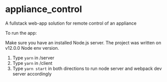 # appliance_control
A fullstack web-app solution for remote control of an appliance

To run the app:

Make sure you have an installed Node.js server.
The project was written on v12.0.0 Node env version.

1. Type `yarn` in /server
2. Type `yarn` in /client
3. Type `yarn start` in both directions to run node server and webpack dev server accordingly
